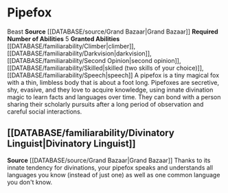 ﻿---
id: '12'
name: Pipefox
rus_type_level: null
source: '[[DATABASE/source/Grand Bazaar|Grand Bazaar]]'
trait: null

---
# Pipefox

<span class="item-trait">Beast</span>
**Source** [[DATABASE/source/Grand Bazaar|Grand Bazaar]]
**Required Number of Abilities** 5
**Granted Abilities** [[DATABASE/familiarability/Climber|climber]], [[DATABASE/familiarability/Darkvision|darkvision]], [[DATABASE/familiarability/Second Opinion|second opinion]], [[DATABASE/familiarability/Skilled|skilled (two skills of your choice)]], [[DATABASE/familiarability/Speech|speech]]
A pipefox is a tiny magical fox with a thin, limbless body that is about a foot long. Pipefoxes are secretive, shy, evasive, and they love to acquire knowledge, using innate divination magic to learn facts and languages over time. They can bond with a person sharing their scholarly pursuits after a long period of observation and careful social interactions.

## [[DATABASE/familiarability/Divinatory Linguist|Divinatory Linguist]]

**Source** [[DATABASE/source/Grand Bazaar|Grand Bazaar]]
Thanks to its innate tendency for divinations, your pipefox speaks and understands all languages you know (instead of just one) as well as one common language you don't know.